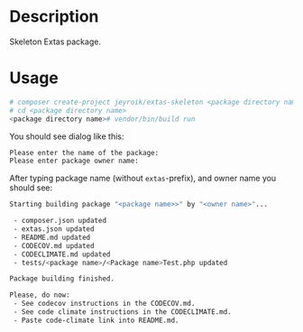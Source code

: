 # Description

Skeleton Extas package.

# Usage

```bash
# composer create-project jeyroik/extas-skeleton <package directory name>
# cd <package directory name>
<package directory name># vendor/bin/build run
```

You should see dialog like this:

```bash
Please enter the name of the package: 
Please enter package owner name: 
```

After typing package name (without `extas`-prefix), and owner name you should see:

```bash
Starting building package "<package name>>" by "<owner name>"...

 - composer.json updated
 - extas.json updated
 - README.md updated
 - CODECOV.md updated
 - CODECLIMATE.md updated
 - tests/<package name>/<Package name>Test.php updated

Package building finished.

Please, do now:
 - See codecov instructions in the CODECOV.md.
 - See code climate instructions in the CODECLIMATE.md.
 - Paste code-climate link into README.md.
```
